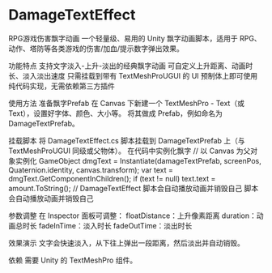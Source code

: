 # DamageTextEffect
RPG游戏伤害飘字动画
一个轻量级、易用的 Unity 飘字动画脚本，适用于 RPG、动作、塔防等各类游戏的伤害/加血/提示数字弹出效果。

功能特点
支持文字淡入-上升-淡出的经典飘字动画
可自定义上升距离、动画时长、淡入淡出速度
只需挂载到带有 TextMeshProUGUI 的 UI 预制体上即可使用
纯代码实现，无需依赖第三方插件

使用方法
准备飘字Prefab
在 Canvas 下新建一个 TextMeshPro - Text（或 Text），设置好字体、颜色、大小等。
将其做成 Prefab，例如命名为 DamageTextPrefab。

挂载脚本
将 DamageTextEffect.cs 脚本挂载到 DamageTextPrefab 上（与 TextMeshProUGUI 同级或父物体）。
在代码中实例化飘字
// 以 Canvas 为父对象实例化
   GameObject dmgText = Instantiate(damageTextPrefab, screenPos, Quaternion.identity, canvas.transform);
   var text = dmgText.GetComponentInChildren<TextMeshProUGUI>();
   if (text != null)
       text.text = amount.ToString();
   // DamageTextEffect 脚本会自动播放动画并销毁自己
脚本会自动播放动画并销毁自己

参数调整
在 Inspector 面板可调整：
floatDistance：上升像素距离
duration：动画总时长
fadeInTime：淡入时长
fadeOutTime：淡出时长

效果演示
文字会快速淡入，从下往上弹出一段距离，然后淡出并自动销毁。

依赖
需要 Unity 的 TextMeshPro 组件。
